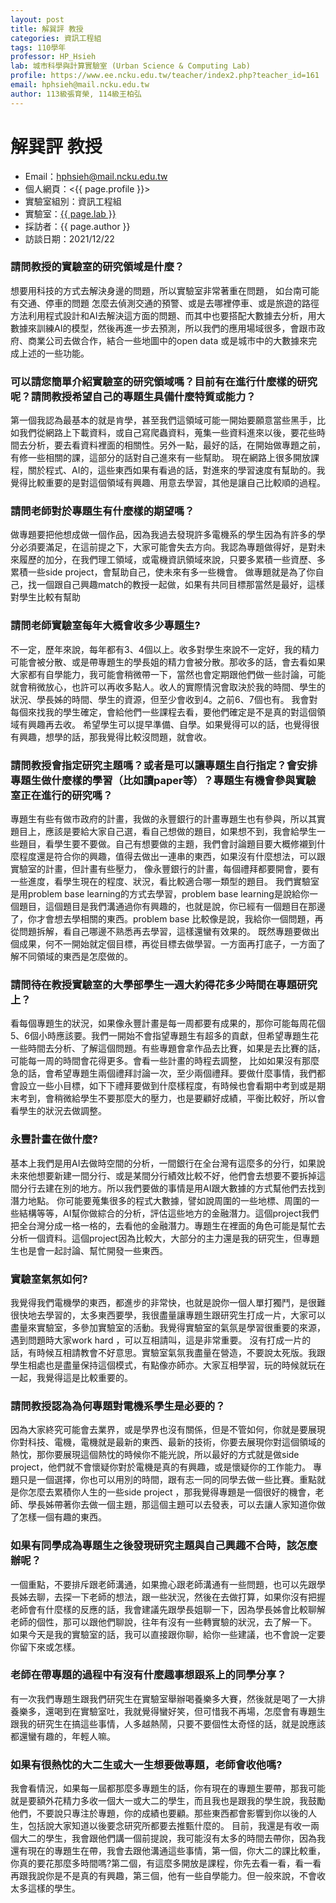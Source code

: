 ```yaml
---
layout: post
title: 解巽評 教授
categories: 資訊工程組
tags: 110學年
professor: HP_Hsieh
lab: 城市科學與計算實驗室 (Urban Science & Computing Lab)
profile: https://www.ee.ncku.edu.tw/teacher/index2.php?teacher_id=161
email: hphsieh@mail.ncku.edu.tw
author: 113級張育榮, 114級王柏弘
---
```


# 解巽評 教授

- Email：hphsieh@mail.ncku.edu.tw
- 個人網頁：<{{ page.profile }}>
- 實驗室組別：資訊工程組
- 實驗室：[{{ page.lab }}](https://hphsieh.github.io/nckuee/index.html)
- 採訪者：{{ page.author }}
- 訪談日期：2021/12/22

### 請問教授的實驗室的研究領域是什麼？
想要用科技的方式去解決身邊的問題，所以實驗室非常著重在問題，
如台南可能有交通、停車的問題
怎麼去偵測交通的預警、或是去哪裡停車、或是旅遊的路徑
方法利用程式設計和AI去解決這方面的問題、而其中也要搭配大數據去分析，用大數據來訓練AI的模型，然後再進一步去預測，所以我們的應用場域很多，會跟市政府、商業公司去做合作，結合一些地圖中的open data 或是城市中的大數據來完成上述的一些功能。

 
### 可以請您簡單介紹實驗室的研究領域嗎？目前有在進行什麼樣的研究呢？請問教授希望自己的專題生具備什麼特質或能力？

第一個我認為最基本的就是肯學，甚至我們這領域可能一開始要願意當些黑手，比如我們從網路上下載資料，或自己寫爬蟲資料，蒐集一些資料進來以後，要花些時間去分析，要去看資料裡面的相關性。另外一點，最好的話，在開始做專題之前，有修一些相關的課，這部分的話對自己進來有一些幫助。
現在網路上很多開放課程，關於程式、AI的，這些東西如果有看過的話，對進來的學習速度有幫助的。我覺得比較重要的是對這個領域有興趣、用意去學習，其他是讓自己比較順的過程。

### 請問老師對於專題生有什麼樣的期望嗎？
做專題要把他想成做一個作品，因為我過去發現許多電機系的學生因為有許多的學分必須要滿足，在這前提之下，大家可能會失去方向。我認為專題做得好，是對未來履歷的加分，在我們理工領域，或電機資訊領域來說，只要多累積一些資歷、多累積一些side project，會幫助自己，使未來有多一些機會。
做專題就是為了你自己，找一個跟自己興趣match的教授一起做，如果有共同目標那當然是最好，這樣對學生比較有幫助

### 請問老師實驗室每年大概會收多少專題生?
不一定，歷年來說，每年都有3、4個以上。收多對學生來說不一定好，我的精力可能會被分散、或是帶專題生的學長姐的精力會被分散。那收多的話，會去看如果大家都有自學能力，我可能會稍微帶一下，當然也會定期跟他們做一些討論，可能就會稍微放心，也許可以再收多點人。收人的實際情況會取決於我的時間、學生的狀況、學長姊的時間、學生的資源，但至少會收到4。之前6、7個也有。
我會對每個來找我的學生確定，會給他們一些課程去看，要他們確定是不是真的對這個領域有興趣再去收。
希望學生可以提早準備、自學。如果覺得可以的話，也覺得很有興趣，想學的話，那我覺得比較沒問題，就會收。

### 請問教授會指定研究主題嗎？或者是可以讓專題生自行指定？會安排專題生做什麼樣的學習（比如讀paper等）？專題生有機會參與實驗室正在進行的研究嗎？
專題生有些有做市政府的計畫，我做的永豐銀行的計畫專題生也有參與，所以其實題目上，應該是要給大家自己選，看自己想做的題目，如果想不到，我會給學生一些題目，看學生要不要做。自己有想要做的主題，我們會討論題目要大概修襯到什麼程度還是符合你的興趣，值得去做出一連串的東西，如果沒有什麼想法，可以跟實驗室的計畫，但計畫有些壓力，
像永豐銀行的計畫，每個禮拜都要開會，要有一些進度，看學生現在的程度、狀況，看比較適合哪一類型的題目。
我們實驗室是用problem base learning的方式去學習，problem base learning是說給你一個題目，這個題目是我們溝通過你有興趣的，也就是說，你已經有一個題目在那邊了，你才會想去學相關的東西。problem base 比較像是說，我給你一個問題，再從問題拆解，看自己哪邊不熟悉再去學習，這樣還蠻有效果的。
既然專題要做出個成果，何不一開始就定個目標，再從目標去做學習。一方面再打底子，一方面了解不同領域的東西是怎麼做的。


### 請問待在教授實驗室的大學部學生一週大約得花多少時間在專題研究上？
看每個專題生的狀況，如果像永豐計畫是每一周都要有成果的，那你可能每周花個5、6個小時應該要。我們一開始不會指望專題生有超多的貢獻，但希望專題生花一些時間去分析、了解這個問題。有些專題會拿作品去比賽，如果是去比賽的話，可能每一周的時間會花得更多。會看一些計畫的時程去調整，
比如如果沒有那麼急的話，會希望專題生兩個禮拜討論一次，至少兩個禮拜。要做什麼事情，我們都會設立一些小目標，如下下禮拜要做到什麼樣程度，有時候也會看期中考到或是期末考到，會稍微給學生不要那麼大的壓力，也是要顧好成績，平衡比較好，所以會看學生的狀況去做調整。 

### 永豐計畫在做什麼?
基本上我們是用AI去做時空間的分析，一間銀行在全台灣有這麼多的分行，如果說未來他想要新建一間分行、或是某間分行績效比較不好，他們會去想要不要拆掉這間分行去建在別的地方。所以我們要做的事情是用AI跟大數據的方式幫他們去找到潛力地點。
你可能要蒐集很多的程式大數據，譬如說周圍的一些地標、周圍的一些結構等等，AI幫你做綜合的分析，評估這些地方的金融潛力。這個project我們把全台灣分成一格一格的，去看他的金融潛力。專題生在裡面的角色可能是幫忙去分析一個資料。這個project因為比較大，大部分的主力還是我的研究生，但專題生也是會一起討論、幫忙開發一些東西。

### 實驗室氣氛如何?
我覺得我們電機學的東西，都進步的非常快，也就是說你一個人單打獨鬥，是很難很快地去學習的，太多東西要學，我很盡量讓專題生跟研究生打成一片，大家可以盡量來實驗室，多參加實驗室的活動。我覺得實驗室的氣氛是學習很重要的來源，遇到問題時大家work hard ，可以互相請叫，這是非常重要。
沒有打成一片的話，有時候互相請教會不好意思。實驗室氣氛我盡量在營造，不要說太死版。我跟學生相處也是盡量保持這個模式，有點像亦師亦。大家互相學習，玩的時候就玩在一起，我覺得這是比較重要的。

### 請問教授認為為何專題對電機系學生是必要的？
因為大家終究可能會去業界，或是學界也沒有關係，但是不管如何，你就是要展現你對科技、電機，電機就是最新的東西、最新的技術，你要去展現你對這個領域的熱忱，那你要展現這個熱忱的時候你不能光說，所以最好的方式就是做side project，他們就不會懷疑你對於電機是真的有興趣，或是懷疑你的工作能力。
專題只是一個選擇，你也可以用別的時間，跟有志一同的同學去做一些比賽。重點就是你怎麼去累積你人生的一些side project ，那我覺得專題是一個很好的機會，老師、學長姊帶著你去做一個主題，那這個主題可以去發表，可以去讓人家知道你做了怎樣一個有趣的東西。


### 如果有同學成為專題生之後發現研究主題與自己興趣不合時，該怎麼辦呢？
一個重點，不要排斥跟老師溝通，如果擔心跟老師溝通有一些問題，也可以先跟學長姊去聊，去探一下老師的想法，跟一些狀況，然後在去做打算，如果你沒有把握老師會有什麼樣的反應的話，我會建議先跟學長姐聊一下，因為學長姊會比較聊解老師的個性，那可以跟他們聊說，往年有沒有一些轉實驗的狀況，去了解一下。
如果今天是我的實驗室的話，我可以直接跟你聊，給你一些建議，也不會說一定要你留下來或怎樣。

### 老師在帶專題的過程中有沒有什麼趣事想跟系上的同學分享？
有一次我們專題生跟我們研究生在實驗室舉辦喝養樂多大賽，然後就是喝了一大排養樂多，還喝到在實驗室吐，我就覺得蠻好笑，但可惜我不再場，怎麼會有專題生跟我的研究生在搞這些事情，人多越熱鬧，只要不要個性太奇怪的話，就是說應該都還蠻有趣的，年輕人嘛。

### 如果有很熱忱的大二生或大一生想要做專題，老師會收他嗎?
我會看情況，如果每一屆都那麼多專題生的話，你有現在的專題生要帶，那我可能就是要額外花精力多收一個大一或大二的學生，而且我也是跟我的學生說，我鼓勵他們，不要說只專注於專題，你的成績也要顧。那些東西都會影響到你以後的人生，包括說大家知道以後要念研究所都要去推甄什麼的。
目前，我還是有收一兩個大二的學生，我會跟他們講一個前提說，我可能沒有太多的時間去帶你，因為我還有現在的專題生在帶，我會去跟他溝通這些事情，第一個，你大二的課比較重，你真的要花那麼多時間嗎?第二個，有這麼多開放是課程，你先去看一看，看一看再跟我說你是不是真的有興趣，第三個，他有一些自學能力。但一般來說，不會收太多這樣的學生。


